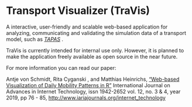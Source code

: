 # Transport Visualizer (TraVis)

A interactive, user-friendly and scalable web-based application for analyzing, communicating and validating the simulation data of a transport model, such as [_TAPAS_](https://www.dlr.de/vf/en/desktopdefault.aspx/tabid-12751/22270_read-29381)
. 

TraVis is currently intended for internal use only. However, it is planned to make the application freely available as open source in the near future. 

For more information you can read our paper:

Antje von Schmidt, Rita Cyganski , and Matthias Heinrichs, [“Web-based Visualization of Daily Mobility Patterns in R”](http://www.iariajournals.org/internet_technology/inttech_v12_n34_2019_paged.pdf)
International Journal on Advances in Internet Technology, issn 1942-2652 
vol. 12, no. 3 & 4, year 2019, pp 76 - 85, http://www.iariajournals.org/internet_technology
